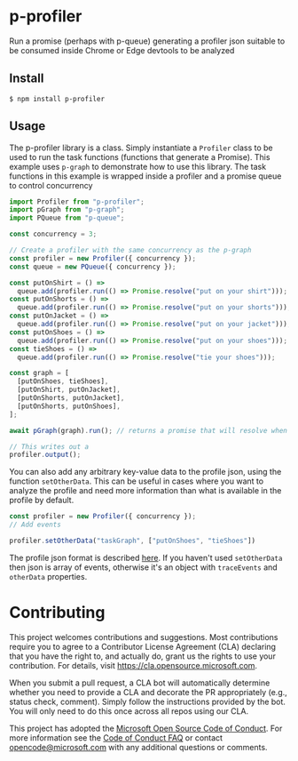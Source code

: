 # p-profiler

Run a promise (perhaps with p-queue) generating a profiler json suitable to be consumed inside Chrome or Edge devtools to be analyzed

## Install

```
$ npm install p-profiler
```

## Usage

The p-profiler library is a class. Simply instantiate a `Profiler` class to be used to run the task functions (functions that generate a Promise). This example uses `p-graph` to demonstrate how to use this library. The task functions in this example is wrapped inside a profiler and a promise queue to control concurrency

```js
import Profiler from "p-profiler";
import pGraph from "p-graph";
import PQueue from "p-queue";

const concurrency = 3;

// Create a profiler with the same concurrency as the p-graph
const profiler = new Profiler({ concurrency });
const queue = new PQueue({ concurrency });

const putOnShirt = () =>
  queue.add(profiler.run(() => Promise.resolve("put on your shirt")));
const putOnShorts = () =>
  queue.add(profiler.run(() => Promise.resolve("put on your shorts")));
const putOnJacket = () =>
  queue.add(profiler.run(() => Promise.resolve("put on your jacket")));
const putOnShoes = () =>
  queue.add(profiler.run(() => Promise.resolve("put on your shoes")));
const tieShoes = () =>
  queue.add(profiler.run(() => Promise.resolve("tie your shoes")));

const graph = [
  [putOnShoes, tieShoes],
  [putOnShirt, putOnJacket],
  [putOnShorts, putOnJacket],
  [putOnShorts, putOnShoes],
];

await pGraph(graph).run(); // returns a promise that will resolve when all the tasks are done from this graph in order

// This writes out a
profiler.output();
```

You can also add any arbitrary key-value data to the profile json, using the function `setOtherData`. This can be useful in cases where you want to analyze the profile and need more information than what is available in the profile by default.

```js
const profiler = new Profiler({ concurrency });
// Add events

profiler.setOtherData("taskGraph", ["putOnShoes", "tieShoes"])
```
The profile json format is described [here](https://docs.google.com/document/d/1CvAClvFfyA5R-PhYUmn5OOQtYMH4h6I0nSsKchNAySU/preview). If you haven't used `setOtherData` then json is array of events, otherwise it's an object with `traceEvents` and `otherData` properties.

# Contributing

This project welcomes contributions and suggestions. Most contributions require you to agree to a
Contributor License Agreement (CLA) declaring that you have the right to, and actually do, grant us
the rights to use your contribution. For details, visit https://cla.opensource.microsoft.com.

When you submit a pull request, a CLA bot will automatically determine whether you need to provide
a CLA and decorate the PR appropriately (e.g., status check, comment). Simply follow the instructions
provided by the bot. You will only need to do this once across all repos using our CLA.

This project has adopted the [Microsoft Open Source Code of Conduct](https://opensource.microsoft.com/codeofconduct/).
For more information see the [Code of Conduct FAQ](https://opensource.microsoft.com/codeofconduct/faq/) or
contact [opencode@microsoft.com](mailto:opencode@microsoft.com) with any additional questions or comments.
